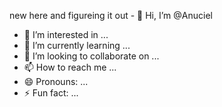 new here and figureing it out - 👋 Hi, I’m @Anuciel
- 👀 I’m interested in ...
- 🌱 I’m currently learning ...
- 💞️ I’m looking to collaborate on ...
- 📫 How to reach me ...
- 😄 Pronouns: ...
- ⚡ Fun fact: ...

<!---
Anuciel/Anuciel is a ✨ special ✨ repository because its `README.md` (this file) appears on your GitHub profile.
You can click the Preview link to take a look at your changes.
--->
